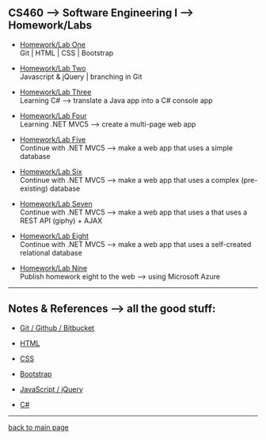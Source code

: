 ## CS460 --> Software Engineering I --> Homework/Labs
* [Homework/Lab One](https://Stormy9.github.io/CS460/hwk_01/ "Homework/Lab One")   
   Git | HTML | CSS | Bootstrap   

* [Homework/Lab Two](https://Stormy9.github.io/CS460/hwk_02/ "Homework/Lab Two")   
   Javascript & jQuery | branching in Git   
   
* [Homework/Lab Three](https://Stormy9.github.io/CS460/hwk_03/ "Homework/Lab Three")   
   Learning C# --> translate a Java app into a C# console app   

* [Homework/Lab Four](https://Stormy9.github.io/CS460/hwk_04/ "Homework/Lab Four")   
   Learning .NET MVC5 --> create a multi-page web app   

* [Homework/Lab Five](https://Stormy9.github.io/CS460/hwk_05/ "Homework/Lab Five")   
   Continue with .NET MVC5 --> make a web app that uses a simple database   

* [Homework/Lab Six](https://Stormy9.github.io/CS460/hwk_06/ "Homework/Lab Six")   
   Continue with .NET MVC5 --> make a web app that uses a complex (pre-existing) database   

* [Homework/Lab Seven](https://Stormy9.github.io/CS460/hwk_07/ "Homework/Lab Seven")   
   Continue with .NET MVC5 --> make a web app that uses a that uses a REST API (giphy) + AJAX   

* [Homework/Lab Eight](https://Stormy9.github.io/CS460/hwk_08/ "Homework/Lab Eight")   
   Continue with .NET MVC5 --> make a web app that uses a self-created relational database   

* [Homework/Lab Nine](https://Stormy9.github.io/CS460/hwk_09/ "Homework/Lab Nine")   
   Publish homework eight to the web --> using Microsoft Azure   

---

## Notes & References --> all the good stuff:
* <a name="git">[Git / Github / Bitbucket](https://Stormy9.github.io/CS460/references/git/ "notes for git")</a>   
   
* <a name="html">[HTML](https://Stormy9.github.io/CS460/references/html/ "notes for html")</a>   

* <a name="css">[CSS](https://Stormy9.github.io/CS460/references/css/ "notes for css")</a>   

* <a id="bootstrap">[Bootstrap](https://Stormy9.github.io/CS460/references/bootstrap/ "notes for bootstrap")</a>   

* <a name="js_jq">[JavaScript / jQuery](https://Stormy9.github.io/CS460/references/js_jq/ "notes for Javascript & jQuery")</a>   
 
* <a name="c_sharp">[C#](https://Stormy9.github.io/CS460/references/c_sharp/ "notes for C#")</a>   

---

[back to main page](https://Stormy9.github.io/ "main page")   

[//]: # "so i tried to put in anchor tags" 
[//]: # "so when coming back here from the sub-pages, it would be vertially aligned in a pleasing way"
[//]: # "but it isn't working correctly....."
[//]: # "i think b/c not using direct page links and going to index.md automatically"
